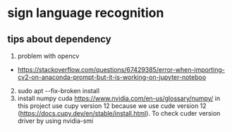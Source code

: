 # sign language recognition


## tips about dependency
1. problem with opencv 
- https://stackoverflow.com/questions/67429385/error-when-importing-cv2-on-anaconda-prompt-but-it-is-working-on-jupyter-noteboo
2. sudo apt --fix-broken install
3. install numpy cuda https://www.nvidia.com/en-us/glossary/numpy/
in this project use cupy version 12 because we use cude version 12 (https://docs.cupy.dev/en/stable/install.html).
To check cuder version driver by using nvidia-smi




